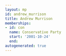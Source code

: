 ```yaml
---
layout: mp
id: andrew_murrison
title: Andrew Murrison
memberships:
- id: con
  name: Conservative Party
  start: '2001-10-24'
  end: 
autogenerated: true
---
```

